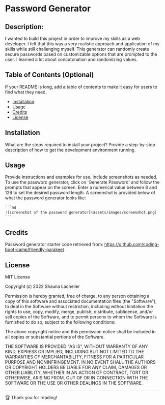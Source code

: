 # Password Generator

## Description:

I wanted to build this project in order to improve my skills as a web developer. I felt that this was a very realistic approach and application of my skills while still challenging myself. This generator can randomly create secure passwords based on customizable options that are prompted to the user. I learned a lot about concatonation and randomizing values.

## Table of Contents (Optional)

If your README is long, add a table of contents to make it easy for users to find what they need.

- [Installation](#installation)
- [Usage](#usage)
- [Credits](#credits)
- [License](#license)

## Installation

What are the steps required to install your project? Provide a step-by-step description of how to get the development environment running.

## Usage

Provide instructions and examples for use. Include screenshots as needed.
To use the password generator, click on 'Generate Password' and follow the prompts that appear on the screen. Enter a numerical value between 8 and 128 to set the desired password length. A screenshot is provided below of what the password generator looks like: 

    ```md
    ![screenshot of the password generator](assets/images/screenshot.png)
    ```

## Credits

Password generator starter code retrieved from: https://github.com/coding-boot-camp/friendly-parakeet

## License

MIT License

Copyright (c) 2022 Shauna Lachelier

Permission is hereby granted, free of charge, to any person obtaining a copy
of this software and associated documentation files (the "Software"), to deal
in the Software without restriction, including without limitation the rights
to use, copy, modify, merge, publish, distribute, sublicense, and/or sell
copies of the Software, and to permit persons to whom the Software is
furnished to do so, subject to the following conditions:

The above copyright notice and this permission notice shall be included in all
copies or substantial portions of the Software.

THE SOFTWARE IS PROVIDED "AS IS", WITHOUT WARRANTY OF ANY KIND, EXPRESS OR
IMPLIED, INCLUDING BUT NOT LIMITED TO THE WARRANTIES OF MERCHANTABILITY,
FITNESS FOR A PARTICULAR PURPOSE AND NONINFRINGEMENT. IN NO EVENT SHALL THE
AUTHORS OR COPYRIGHT HOLDERS BE LIABLE FOR ANY CLAIM, DAMAGES OR OTHER
LIABILITY, WHETHER IN AN ACTION OF CONTRACT, TORT OR OTHERWISE, ARISING FROM,
OUT OF OR IN CONNECTION WITH THE SOFTWARE OR THE USE OR OTHER DEALINGS IN THE
SOFTWARE.


---

🏆 Thank you for reading!